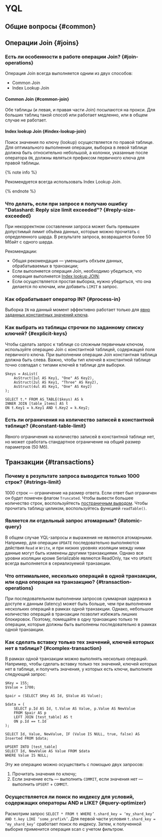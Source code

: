 # YQL

## Общие вопросы {#common}

## Операции Join {#joins}

### Есть ли особенности в работе операции Join? {#join-operations}

Операция Join всегда выполняется одним из двух способов:

* Common Join
* Index Lookup Join

#### Common Join {#common-join}

Обе таблицы (и левая, и правая части Join) посылаются на прокси. Для больших таблиц такой способ или работает медленно, или в общем случае не работает.

#### Index lookup Join {#index-lookup-join}

Поиск значения по ключу (lookup) осуществляется по правой таблице. Для оптимального выполнения операции, выборка в левой таблице должна быть относительно небольшой, а колонки, указанные после оператора `ON`, должны являться префиксом первичного ключа для правой таблицы.

{% note info %}

Рекомендуется всегда использовать Index Lookup Join.

{% endnote %}

### Что делать, если при запросе я получаю ошибку "Datashard: Reply size limit exceeded"? {#reply-size-exceeded}

При некорректном составлении запроса может быть превышен допустимый лимит объёма данных, которые можно прочитать с определенного шарда. В результате запроса, возвращается более 50 Мбайт с одного шарда.

Рекомендации:

* Общая рекомендация — уменьшить обхъем данных, обрабатываемых в транзакции;
* Если выполняется операция Join, необходимо убедиться, что операция выполняется [Index lookup JOIN](#index-lookup-join);
* Если осуществляется простая выборка, нужно убедиться, что она делается по ключам, или добавить `LIMIT` в запрос.

### Как обрабатывает оператор IN? {#process-in}

Выборка `IN` на данный момент эффективно работает только для [явно заданных константных значений ключа](#explicit-keys).

### Как выбрать из таблицы строчки по заданному списку ключей? {#explicit-keys}

Чтобы сделать запрос к таблице со сложным первичным ключом, используйте операцию Join с константной таблицей, содержащей поля первичного ключа. При выполнении операции Join константная таблица должна быть слева. Важно, чтобы тип ключей в константной таблице точно совпадал с типами ключей в таблице для выборки.

```
$keys = AsList(
    AsStruct(1ul AS Key1, "One" AS Key2),
    AsStruct(2ul AS Key1, "Three" AS Key2),
    AsStruct(4ul AS Key1, "One" AS Key2)
);

SELECT t.* FROM AS_TABLE($keys) AS k
INNER JOIN [table_items] AS t
ON t.Key1 = k.Key1 AND t.Key2 = k.Key2;
```

### Есть ли ограничения на количество записей в константной таблице? {#constant-table-limit}

Явного ограничения на количество записей в константной таблице нет, но может сработать стандартное ограничение на общий размер параметров (50 Мб).

## Транзакции {#transactions}

### Почему в результате запроса выводится только 1000 строк? {#strings-limit}

1000 строк — ограничение на размер ответа. Если ответ был ограничен он будет помечен флагом `Truncated`. Чтобы вывести большее количество строк, воспользуйтесть [постраничным выводом](../best_practices/paging.md). Чтобы прочитать таблицу целиком, воспользуйтесь функцией `readTable()`.

### Является ли отдельный запрос атомарным? {#atomic-query}

В общем случае YQL-запросы и выражения не являются атомарными. Например, для операции `UPDATE` последовательно выполняются действия `Read` и `Write`, и при низких уровнях изоляции между ними данные могут быть изменены другими транзакциями. Однако все уровни изоляции кроме Serializable являются ReadOnly, так что `UPDATE` всегда выполняется в сериализуемой транзакции.

### Что оптимальнее, несколько операций в одной транзакции, или одна операция на транзакцию? {#transaction-operations}

При последовательном выполнении запросов суммарная задержка в доступе к данным (latency) может быть больше, чем при выполнении нескольких операций в рамках одной транзакции. Однако, небольшое количество операций в транзакции позволит избежать лишних блокировок. Поэтому, помещайте в одну транзакцию только те операции, которые должны быть выполнены последовательно в рамках одной транзакции.

### Как сделать вставку только тех значений, ключей которых нет в таблице? {#complex-transaction}

В рамках одной транзакции можно выполнять несколько операций. Например, чтобы сделать вставку только тех значений, ключей которых нет в таблице, и получить значения, у которых есть ключи, выполните следующий запрос:

```
$Key = 155;
$Value = 1700;

$pair = (SELECT $Key AS Id, $Value AS Value);

$data = (
    SELECT p.Id AS Id, t.Value AS Value, p.Value AS NewValue
    FROM $pair AS p
    LEFT JOIN [test_table] AS t
    ON p.Id == t.Id
);

SELECT Id, Value, NewValue, IF (Value IS NULL, true, false) AS Inserted FROM $data;

UPSERT INTO [test_table]
SELECT Id, NewValue AS Value FROM $data
WHERE Value IS NULL;
```

Эту же операцию можно осуществить с помощью двух запросов:

1. Прочитать значения по ключу;
1. Если значение есть — выполнить `COMMIT`, если значения нет — выполнить `UPSERT` + `COMMIT`.

### Осуществляется ли поиск по индексу для условий, содержащих операторы AND и LIKE? {#query-optimizer}

Расмотрим запрос `SELECT * FROM t WHERE t.shard_key = ‘my_shard_key’ AND t.key LIKE ‘some_prefix%’`. Для первой части условия `t.shard_key = ‘my_shard_key’` сработает поиск по индексу. Затем, к полученной выборке применится операция scan с учетом фильтром.